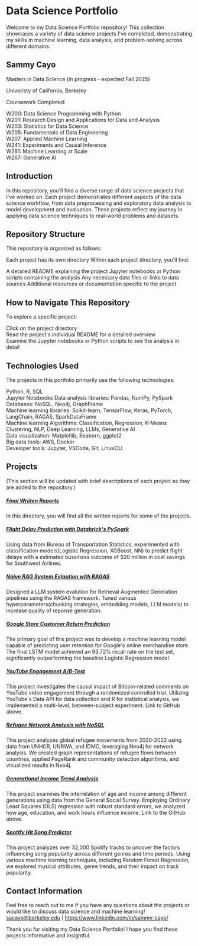 
# Data Science Portfolio
Welcome to my Data Science Portfolio repository! This collection showcases a variety of data science projects I've completed, demonstrating my skills in machine learning, data analysis, and problem-solving across different domains.

## Sammy Cayo
Masters in Data Science (in progress - expected Fall 2025)

Univeristy of California, Berkeley

Coursework Completed:

W200: Data Science Programming with Python\
W201: Research Design and Applications for Data and Analysis\
W203: Statistics for Data Science\
W205: Fundamentals of Data Engineering\
W207: Applied Machine Learning\
W241: Experiments and Causal Inference\
W261: Machine Learning at Scale\
W267: Generative AI

## Introduction
In this repository, you'll find a diverse range of data science projects that I've worked on. Each project demonstrates different aspects of the data science workflow, from data preprocessing and exploratory data analysis to model development and evaluation. These projects reflect my journey in applying data science techniques to real-world problems and datasets.

## Repository Structure
This repository is organized as follows:

Each project has its own directory
Within each project directory, you'll find:

A detailed README explaining the project
Jupyter notebooks or Python scripts containing the analysis
Any necessary data files or links to data sources
Additional resources or documentation specific to the project

## How to Navigate This Repository
  To explore a specific project:
  
  Click on the project directory\
  Read the project's individual README for a detailed overview\
  Examine the Jupyter notebooks or Python scripts to see the analysis in detail


## Technologies Used
The projects in this portfolio primarily use the following technologies:

Python, R, SQL \
Jupyter Notebooks Data analysis libraries: Pandas, NumPy, PySpark\
Databases: NoSQL, Neo4j, GraphFrame\
Machine learning libraries: Scikit-learn, TensorFlow, Keras, PyTorch, LangChain, RAGAS, SparkDataFrame \
Machine learning Algorithms: Classification, Regression, K-Means Clustering, NLP, Deep Learning, LLMs, Generative AI\
Data visualization: Matplotlib, Seaborn, ggplot2\
Big data tools: AWS, Docker\
Developer tools: Jupyter, VSCode, Git, LinuxCLI

## Projects
(This section will be updated with brief descriptions of each project as they are added to the repository.)

##### [Final Wriiten Reports](https://github.com/sacayo/Data-Science-Projects/tree/main/Final-Written-Reports)
In this directory, you will find all the written reports for some of the projects.

##### [Flight Delay Prediction with Databrick's PySpark](https://github.com/sacayo/Data-Science-Projects/tree/main/Flight-Delay-Prediction)
Using data from Bureau of Transportation Statistics, experimented with classification models(Logistic Regression, XGBoost, NN) to predict flight delays with a estimated bussiness outcome of $20 million in cost savings for Southwest Airlines. 

##### [Naive RAG System Evlaution with RAGAS](https://github.com/sacayo/Data-Science-Projects/tree/main/RAG-System-Evaluation)
Designed a LLM system evalution for Retrieval Augmented Generation pipelines using the RAGAS framework. Tuned various hyperparameters(chunking strategies, embedding models, LLM models) to increase quality of reponse generation.

##### [Google Store Customer Return Prediction](https://github.com/sacayo/Data-Science-Projects/tree/main/Google-Customer-Return-Prediction)
The primary goal of this project was to develop a machine learning model capable of predicting user retention for Google's online merchandise store. The final LSTM model achieved an 93.72% recall rate on the test set, significantly outperforming the baseline Logistic Regression model. 

##### [YouTube Engagement A/B-Test](https://github.com/sacayo/Data-Science-Projects/tree/main/YouTube-AB-Test)
This project investigates the causal impact of Bitcoin-related comments on YouTube video engagement through a randomized controlled trial. Utilizing YouTube's Data API for data collection and R for statistical analysis, we implemented a multi-level, between-subject experiment. Link to GitHub above.

##### [Refugee Network Analysis with NoSQL](https://github.com/sacayo/Data-Science-Projects/tree/main/Refugee-Network-Analysis-with-NoSQL)
This project analyzes global refugee movements from 2020-2022 using data from UNHCR, UNRWA, and IDMC, leveraging Neo4j for network analysis. We created graph representations of refugee flows between countries, applied PageRank and community detection algorithms, and visualized results in Neo4j.



##### [Generational Income Trend Analysis](https://github.com/sacayo/Data-Science-Projects/tree/main/Generational-Income-Trend-Analysis)
This project examines the interrelation of age and income among different generations using data from the General Social Survey. Employing Ordinary Least Squares (OLS) regression with robust standard errors, we analyzed how age, education, and work hours influence income. Link to the GitHub above. 

##### [Spotify Hit Song Predictor](https://github.com/sacayo/Data-Science-Projects/tree/main/Spotify-Hit-Song-Predictor)
This project analyzes over 32,000 Spotify tracks to uncover the factors influencing song popularity across different genres and time periods. Using various machine learning techniques, including Random Forest Regression, we explored musical attributes, genre trends, and their impact on track popularity.


## Contact Information
Feel free to reach out to me if you have any questions about the projects or would like to discuss data science and machine learning!
sacayo@berkeley.edu | https://www.linkedin.com/in/sammy-cayo/

Thank you for visiting my Data Science Portfolio! I hope you find these projects informative and insightful.
